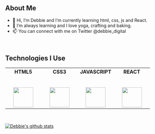 ## About Me

- 👋 Hi, I’m Debbie and I’m currently learning html, css, js and React.
- 👀 I’m always learning and I love yoga, crafting and baking.
- 📫 You can connect with me on Twitter @debbie_digital
<br/>

## Technologies I Use

<table>
  <tbody>
    <tr valign="top">
      <td width="25%" align="center">
        <span><strong>HTML5</strong></span><br><br><br>
        <img height="64px" src="https://cdn.svgporn.com/logos/html-5.svg">
      </td>
      <td width="25%" align="center">
        <span><strong>CSS3</strong></span><br><br><br>
        <img height="64px" src="https://cdn.svgporn.com/logos/css-3.svg">
      </td>
      <td width="25%" align="center">
        <span><strong>JAVASCRIPT</strong></span><br><br><br>
        <img height="64px" src="https://cdn.svgporn.com/logos/javascript.svg">
      </td>
      <td width="25%" align="center">
        <span><strong>REACT</strong></span><br><br><br>
        <img height="64px" src="https://cdn.svgporn.com/logos/react.svg">
      </td>
    </tr>
    </tbody>
</table>
<br>

[![Debbie's github stats](https://github-readme-stats.vercel.app/api?username=hellodeborahuk)](https://github.com/hellodeborahuk/github-readme-stats)


<!---
hellodeborahuk/hellodeborahuk is a ✨ special ✨ repository because its `README.md` (this file) appears on your GitHub profile.
You can click the Preview link to take a look at your changes.
--->
